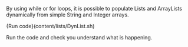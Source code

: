 By using while or for loops, it is possible to populate Lists and ArrayLists dynamically from simple String and Integer arrays.

{Run code}(content/lists/DynList.sh) 

Run the code and check you understand what is happening.